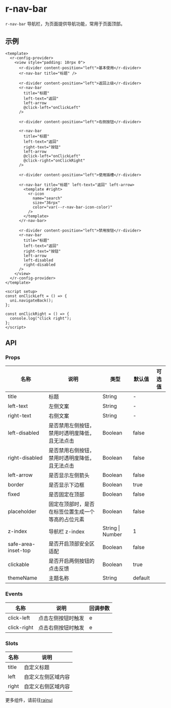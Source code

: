 # r-nav-bar

`r-nav-bar` 导航栏，为页面提供导航功能，常用于页面顶部。

## 示例

```vue
<template>
  <r-config-provider>
    <view style="padding: 10rpx 0">
      <r-divider content-position="left">基本使用</r-divider>
      <r-nav-bar title="标题" />

      <r-divider content-position="left">返回上级</r-divider>
      <r-nav-bar
        title="标题"
        left-text="返回"
        left-arrow
        @click-left="onClickLeft"
      />

      <r-divider content-position="left">右侧按钮</r-divider>

      <r-nav-bar
        title="标题"
        left-text="返回"
        right-text="按钮"
        left-arrow
        @click-left="onClickLeft"
        @click-right="onClickRight"
      />

      <r-divider content-position="left">使用插槽</r-divider>

      <r-nav-bar title="标题" left-text="返回" left-arrow>
        <template #right>
          <r-icon
            name="search"
            size="36rpx"
            color="var(--r-nav-bar-icon-color)"
          />
        </template>
      </r-nav-bar>

      <r-divider content-position="left">禁用按钮</r-divider>
      <r-nav-bar
        title="标题"
        left-text="返回"
        right-text="按钮"
        left-arrow
        left-disabled
        right-disabled
      />
    </view>
  </r-config-provider>
</template>

<script setup>
const onClickLeft = () => {
  uni.navigateBack();
};

const onClickRight = () => {
  console.log("click right");
};
</script>
```

## API

### Props

| 名称                | 说明                                               | 类型             | 默认值  | 可选值 |
| ------------------- | -------------------------------------------------- | ---------------- | ------- | ------ |
| title               | 标题                                               | String           | -       |        |
| left-text           | 左侧文案                                           | String           | -       |        |
| right-text          | 右侧文案                                           | String           | -       |        |
| left-disabled       | 是否禁用左侧按钮，禁用时透明度降低，且无法点击     | Boolean          | false   |        |
| right-disabled      | 是否禁用右侧按钮，禁用时透明度降低，且无法点击     | Boolean          | false   |        |
| left-arrow          | 是否显示左侧箭头                                   | Boolean          | false   |        |
| border              | 是否显示下边框                                     | Boolean          | true    |        |
| fixed               | 是否固定在顶部                                     | Boolean          | false   |        |
| placeholder         | 固定在顶部时，是否在标签位置生成一个等高的占位元素 | Boolean          | false   |        |
| z-index             | 导航栏 z-index                                     | String \| Number | 1       |        |
| safe-area-inset-top | 是否开启顶部安全区适配                             | Boolean          | false   |        |
| clickable           | 是否开启两侧按钮的点击反馈                         | Boolean          | true    |        |
| themeName           | 主题名称                                           | String           | default |        |

### Events

| 名称        | 说明               | 回调参数 |
| ----------- | ------------------ | -------- |
| click-left  | 点击左侧按钮时触发 | e        |
| click-right | 点击右侧按钮时触发 | e        |

### Slots

| 名称  | 说明               |
| ----- | ------------------ |
| title | 自定义标题         |
| left  | 自定义左侧区域内容 |
| right | 自定义右侧区域内容 |


更多组件，请前往[rainui](https://ext.dcloud.net.cn/plugin?id=19701)